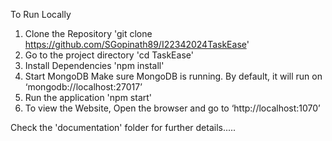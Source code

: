 To Run Locally
1. Clone the Repository
 	'git clone https://github.com/SGopinath89/I22342024TaskEase'
2. Go to the project directory
	'cd TaskEase'
3. Install Dependencies
	'npm install'
4. Start MongoDB
Make sure MongoDB is running. By default, it will run on
‘mongodb://localhost:27017’
5. Run the application
	'npm start'
6. To view the Website,
	Open the browser and go to ‘http://localhost:1070’

Check the 'documentation' folder for further details.....
